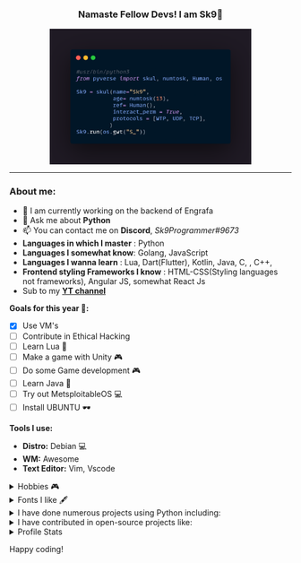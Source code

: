 <h3 align='center'>Namaste Fellow Devs! I am Sk9👋</h3>
<p align='center'><img align='center' width='360px' src='carbon.png'></img></p>
<hr/>

### About me:
- 🌱 I am currently working on the backend of Engrafa
- 💬 Ask me about **Python**
- 📫 You can contact me on **Discord**, *Sk9Programmer#9673*
- **Languages in which I master** : Python
- **Languages I somewhat know**: Golang, JavaScript
- **Languages I wanna learn** : Lua, Dart(Flutter), Kotlin, Java, C, , C++,
- **Frontend styling Frameworks I know** : HTML-CSS(Styling languages not frameworks), Angular JS, somewhat React Js
- Sub to my [**YT channel**](https://www.youtube.com/watch?v=dQw4w9WgXcQ)

**Goals for this year 🥅:**
  - [x] Use VM's
  - [ ] Contribute in Ethical Hacking
  - [ ] Learn Lua 📝
  - [ ] Make a game with Unity 🎮
  - [ ] Do some Game development 🎮
  - [ ] Learn Java 📝
  - [ ] Try out MetsploitableOS 💻
  - [ ] Install UBUNTU 🕶️

**Tools I use:**
  - **Distro:** Debian 💻
  - **WM:**  Awesome
  - **Text Editor:** Vim, Vscode 


<details>
  <summary> Hobbies 🎮 </summary>
  <br/>
  <p align='center'> -> Programming, playing cricket and occasionally reading some books </p>
</details>

<details>
  <summary> Fonts I like 🖋️ </summary>
  <br/>
  <p align='center'> -> JetBrains Mono, Fira Code, Fantasque Sans Mono, Montserrat, Lato, Kungfont, Segoe Script & Segoe Print </p>
</details>


<details>
  <summary> I have done numerous projects using Python including: </summary>
  <br/>
  <p>
  - Face Mask Detector
  - Numerous Discord Bots
  - Minecraft Clone(using ursina engine)
  - Websites using Flask and Django
  - AI Chatbot
  - Machine learning models
  - GUI chat application
  - Web Scraping
  - GUI music players
  - Mac Address changer
  - Malware
  </p>
</details>


<details>
  <summary> I have contributed in open-source projects like: </summary>
  <br/>
  <p>
    Pytest,
    Engrafa:Yaguide. 
    Check out both of them on GitHub
  </p>
</details>
    
<details>
  <summary> Profile Stats </summary>
  <br/>
  <img src="https://github-readme-stats.vercel.app/api/?username=Skul9&layout=compact&show_icons=true&include_all_commits=true&hide_border=false&theme=cobalt" />  
</details>


Happy coding!

